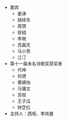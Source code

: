 - 嘉宾
  - 姜涛
  - 胡续冬
  - 周瓒
  - 徐钺
  - 李琬
  - 苏画天
  - 马小贵
  - 江汀
- 第十一届未名诗歌奖获奖者
  - 代坤
  - 何骋
  - 黄婧怡
  - 马骥文
  - 苏晗
  - 王子瓜
  - 钟芝红
- 主持人：西哑、李祎曼
